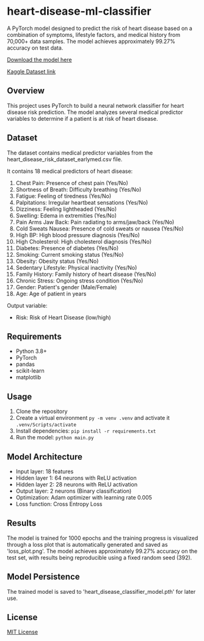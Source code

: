 # heart-disease-ml-classifier

A PyTorch model designed to predict the risk of heart disease based on a combination of symptoms, lifestyle factors, and medical history from 70,000+ data samples.
The model achieves approximately 99.27% accuracy on test data.

[Download the model here](heart_disease_classifier_model.pth)

[Kaggle Dataset link](https://www.kaggle.com/datasets/mahatiratusher/heart-disease-risk-prediction-dataset)

## Overview

This project uses PyTorch to build a neural network classifier for heart disease risk prediction. The model analyzes several medical predictor variables to determine if a patient is at risk of heart disease.

## Dataset

The dataset contains medical predictor variables from the heart_disease_risk_dataset_earlymed.csv file.

It contains 18 medical predictors of heart disease:

1. Chest Pain: Presence of chest pain (Yes/No)
2. Shortness of Breath: Difficulty breathing (Yes/No)
3. Fatigue: Feeling of tiredness (Yes/No)
4. Palpitations: Irregular heartbeat sensations (Yes/No)
5. Dizziness: Feeling lightheaded (Yes/No)
6. Swelling: Edema in extremities (Yes/No)
7. Pain Arms Jaw Back: Pain radiating to arms/jaw/back (Yes/No)
8. Cold Sweats Nausea: Presence of cold sweats or nausea (Yes/No)
9. High BP: High blood pressure diagnosis (Yes/No)
10. High Cholesterol: High cholesterol diagnosis (Yes/No)
11. Diabetes: Presence of diabetes (Yes/No)
12. Smoking: Current smoking status (Yes/No)
13. Obesity: Obesity status (Yes/No)
14. Sedentary Lifestyle: Physical inactivity (Yes/No)
15. Family History: Family history of heart disease (Yes/No)
16. Chronic Stress: Ongoing stress condition (Yes/No)
17. Gender: Patient's gender (Male/Female)
18. Age: Age of patient in years

Output variable:

- Risk: Risk of Heart Disease (low/high)

## Requirements

- Python 3.8+
- PyTorch
- pandas
- scikit-learn
- matplotlib

## Usage

1. Clone the repository
2. Create a virtual environment `py -m venv .venv` and activate it `.venv/Scripts/activate`
3. Install dependencies: `pip install -r requirements.txt`
4. Run the model: `python main.py`

## Model Architecture

- Input layer: 18 features
- Hidden layer 1: 64 neurons with ReLU activation
- Hidden layer 2: 28 neurons with ReLU activation
- Output layer: 2 neurons (Binary classification)
- Optimization: Adam optimizer with learning rate 0.005
- Loss function: Cross Entropy Loss

## Results

The model is trained for 1000 epochs and the training progress is visualized through a loss plot that is automatically generated and saved as 'loss_plot.png'.
The model achieves approximately 99.27% accuracy on the test set, with results being reproducible using a fixed random seed (392).

## Model Persistence

The trained model is saved to 'heart_disease_classifier_model.pth' for later use.

## License

[MIT License](LICENSE)
